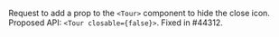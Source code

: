 Request to add a prop to the `<Tour>` component to hide the close icon. Proposed API: `<Tour closable={false}>`. Fixed in #44312.

